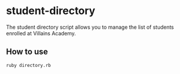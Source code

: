 # student-directory

The student directory script allows you to manage the list of students
enrolled at Villains Academy.

## How to use
```shell
ruby directory.rb
```
